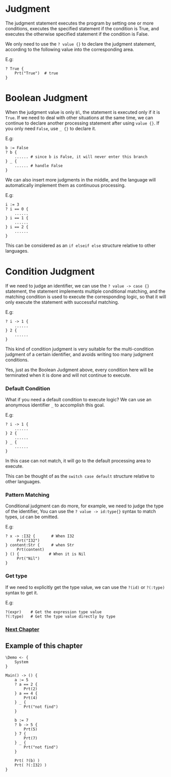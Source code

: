 # Judgment
The judgment statement executes the program by setting one or more conditions, executes the specified statement if the condition is True, and executes the otherwise specified statement if the condition is False.

We only need to use the `? value {}` to declare the judgment statement, according to the following value into the corresponding area.

E.g:
```
? True {
    Prt("True")  # true
}
```
# Boolean Judgment
When the judgment value is only `Bl`, the statement is executed only if it is `True`. 
If we need to deal with other situations at the same time, we can continue to declare another processing statement after using `value {}`.
If you only need `False`, use `_ {}` to declare it.

E.g:
```
b := False
? b {
    ...... # since b is False, it will never enter this branch
} _ {
    ...... # handle False
}
```

We can also insert more judgments in the middle, and the language will automatically implement them as continuous processing.

E.g:
```
i := 3
? i == 0 {
    ......
} i == 1 {
    ......
} i == 2 {
    ......
}
```

This can be considered as an `if elseif else` structure relative to other languages.
# Condition Judgment
If we need to judge an identifier, we can use the `? value -> case {}` statement, the statement implements multiple conditional matching, and the matching condition is used to execute the corresponding logic, so that it will only execute the statement with successful matching.

E.g:
```
? i -> 1 {
    ......
} 2 {
    ......
}
```
This kind of condition judgment is very suitable for the multi-condition judgment of a certain identifier, and avoids writing too many judgment conditions.

Yes, just as the Boolean Judgment above, every condition here will be terminated when it is done and will not continue to execute.

### Default Condition
What if you need a default condition to execute logic? We can use an anonymous identifier `_` to accomplish this goal.

E.g:
```
? i -> 1 {
    ......
} 2 {
    ......
} _ {
    ......
}
```
In this case can not match, it will go to the default processing area to execute.

This can be thought of as the `switch case default` structure relative to other languages.

### Pattern Matching
Conditional judgment can do more, for example, we need to judge the type of the identifier,
You can use the `? value -> id:type{}` syntax to match types, `id` can be omitted.

E.g:
```
? x -> :I32 {       # When I32
     Prt("I32")
} content:Str {     # when Str
     Prt(content)
} () {             # When it is Nil
     Prt("Nil")
}
```
### Get type
If we need to explicitly get the type value, we can use the `?(id)` or `?(:type)` syntax to get it.

E.g:
```
?(expr)    # Get the expression type value
?(:type)   # Get the type value directly by type
```
### [Next Chapter](loop.md)

## Example of this chapter
```
\Demo <- {
    System
}

Main() -> () {
    a := 5
    ? a == 2 { 
        Prt(2) 
    } a == 4 { 
        Prt(4) 
    } _ { 
        Prt("not find") 
    }

    b := 7
    ? b -> 5 { 
        Prt(5) 
    } 7 { 
        Prt(7) 
    } _ { 
        Prt("not find") 
    }

    Prt( ?(b) )
    Prt( ?(:I32) )
}
```
